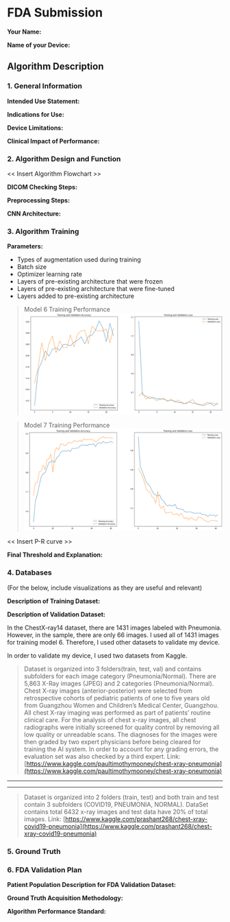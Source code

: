 # FDA  Submission

**Your Name:**

**Name of your Device:**

## Algorithm Description 

### 1. General Information

**Intended Use Statement:** 

**Indications for Use:**

**Device Limitations:**

**Clinical Impact of Performance:**

### 2. Algorithm Design and Function

<< Insert Algorithm Flowchart >>

**DICOM Checking Steps:**

**Preprocessing Steps:**

**CNN Architecture:**


### 3. Algorithm Training

**Parameters:**
* Types of augmentation used during training
* Batch size
* Optimizer learning rate
* Layers of pre-existing architecture that were frozen
* Layers of pre-existing architecture that were fine-tuned
* Layers added to pre-existing architecture


> Model 6 Training Performance
> ![alt text][model_6_training]

> Model 7 Training Performance
> ![alt text][model_7_training]

<< Insert P-R curve >>

**Final Threshold and Explanation:**

### 4. Databases
 (For the below, include visualizations as they are useful and relevant)

**Description of Training Dataset:** 

**Description of Validation Dataset:** 

In the ChestX-ray14 dataset, there are 1431 images labeled with Pneumonia. However, in the sample, there are only 66 images. I used all of 1431 images for training model 6. Therefore, I used other datasets to validate my device.

In order to validate my device, I used two datasets from Kaggle. 

> Dataset is organized into 3 folders(train, test, val) and contains subfolders for each image category (Pneumonia/Normal). There are 5,863 X-Ray images (JPEG) and 2 categories (Pneumonia/Normal).
> Chest X-ray images (anterior-posterior) were selected from retrospective cohorts of pediatric patients of one to five years old from Guangzhou Women and Children’s Medical Center, Guangzhou. All chest X-ray imaging was performed as part of patients’ routine clinical care.
> For the analysis of chest x-ray images, all chest radiographs were initially screened for quality control by removing all low quality or unreadable scans. The diagnoses for the images were then graded by two expert physicians before being cleared for training the AI system. In order to account for any grading errors, the evaluation set was also checked by a third expert.
> Link: [https://www.kaggle.com/paultimothymooney/chest-xray-pneumonia](https://www.kaggle.com/paultimothymooney/chest-xray-pneumonia)

---
---

> Dataset is organized into 2 folders (train, test) and both train and test contain 3 subfolders (COVID19, PNEUMONIA, NORMAL). DataSet contains total 6432 x-ray images and test data have 20% of total images.
> Link: [https://www.kaggle.com/prashant268/chest-xray-covid19-pneumonia](https://www.kaggle.com/prashant268/chest-xray-covid19-pneumonia)

### 5. Ground Truth

### 6. FDA Validation Plan

**Patient Population Description for FDA Validation Dataset:**

**Ground Truth Acquisition Methodology:**

**Algorithm Performance Standard:**



[model_6_training]: https://github.com/yufrances90/Pneumonia-Detection-From-Chest-X-Rays/blob/master/assets/model_6_training.png?raw=true "Model 6 Training Performance"
[model_7_training]: https://github.com/yufrances90/Pneumonia-Detection-From-Chest-X-Rays/blob/master/assets/model_7_training.png?raw=true "Model 6 Training Performance"